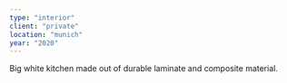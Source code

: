 ```yaml
---
type: "interior"
client: "private"
location: "munich"
year: "2020"
---
```


Big white kitchen made out of durable laminate and composite material.